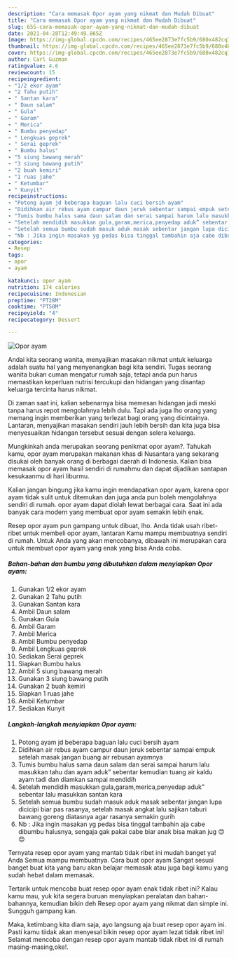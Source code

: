 ```yaml
---
description: "Cara memasak Opor ayam yang nikmat dan Mudah Dibuat"
title: "Cara memasak Opor ayam yang nikmat dan Mudah Dibuat"
slug: 655-cara-memasak-opor-ayam-yang-nikmat-dan-mudah-dibuat
date: 2021-04-28T12:49:49.865Z
image: https://img-global.cpcdn.com/recipes/465ee2873e7fc5b9/680x482cq70/opor-ayam-foto-resep-utama.jpg
thumbnail: https://img-global.cpcdn.com/recipes/465ee2873e7fc5b9/680x482cq70/opor-ayam-foto-resep-utama.jpg
cover: https://img-global.cpcdn.com/recipes/465ee2873e7fc5b9/680x482cq70/opor-ayam-foto-resep-utama.jpg
author: Carl Guzman
ratingvalue: 4.6
reviewcount: 15
recipeingredient:
- "1/2 ekor ayam"
- "2 Tahu putih"
- " Santan kara"
- " Daun salam"
- " Gula"
- " Garam"
- " Merica"
- " Bumbu penyedap"
- " Lengkuas geprek"
- " Serai geprek"
- " Bumbu halus"
- "5 siung bawang merah"
- "3 siung bawang putih"
- "2 buah kemiri"
- "1 ruas jahe"
- " Ketumbar"
- " Kunyit"
recipeinstructions:
- "Potong ayam jd beberapa baguan lalu cuci bersih ayam"
- "Didihkan air rebus ayam campur daun jeruk sebentar sampai empuk setelah masak jangan buang air rebusan ayamnya"
- "Tumis bumbu halus sama daun salam dan serai sampai harum lalu masukkan tahu dan ayam aduk” sebentar kemudian tuang air kaldu ayam tadi dan diamkan sampai mendidih"
- "Setelah mendidih masukkan gula,garam,merica,penyedap aduk” sebentar lalu masukkan santan kara"
- "Setelah semua bumbu sudah masuk aduk masak sebentar jangan lupa dicicipi biar pas rasanya, setelah masak angkat lalu sajikan taburi bawang goreng diatasnya agar rasanya semakin gurih"
- "Nb : Jika ingin masakan yg pedas bisa tinggal tambahin aja cabe dibumbu halusnya, sengaja gak pakai cabe biar anak bisa makan jug 😊😊"
categories:
- Resep
tags:
- opor
- ayam

katakunci: opor ayam 
nutrition: 174 calories
recipecuisine: Indonesian
preptime: "PT28M"
cooktime: "PT50M"
recipeyield: "4"
recipecategory: Dessert

---
```



![Opor ayam](https://img-global.cpcdn.com/recipes/465ee2873e7fc5b9/680x482cq70/opor-ayam-foto-resep-utama.jpg)

Andai kita seorang wanita, menyajikan masakan nikmat untuk keluarga adalah suatu hal yang menyenangkan bagi kita sendiri. Tugas seorang  wanita bukan cuman mengatur rumah saja, tetapi anda pun harus memastikan keperluan nutrisi tercukupi dan hidangan yang disantap keluarga tercinta harus nikmat.

Di zaman  saat ini, kalian sebenarnya bisa memesan hidangan jadi meski tanpa harus repot mengolahnya lebih dulu. Tapi ada juga lho orang yang memang ingin memberikan yang terlezat bagi orang yang dicintainya. Lantaran, menyajikan masakan sendiri jauh lebih bersih dan kita juga bisa menyesuaikan hidangan tersebut sesuai dengan selera keluarga. 



Mungkinkah anda merupakan seorang penikmat opor ayam?. Tahukah kamu, opor ayam merupakan makanan khas di Nusantara yang sekarang disukai oleh banyak orang di berbagai daerah di Indonesia. Kalian bisa memasak opor ayam hasil sendiri di rumahmu dan dapat dijadikan santapan kesukaanmu di hari liburmu.

Kalian jangan bingung jika kamu ingin mendapatkan opor ayam, karena opor ayam tidak sulit untuk ditemukan dan juga anda pun boleh mengolahnya sendiri di rumah. opor ayam dapat diolah lewat berbagai cara. Saat ini ada banyak cara modern yang membuat opor ayam semakin lebih enak.

Resep opor ayam pun gampang untuk dibuat, lho. Anda tidak usah ribet-ribet untuk membeli opor ayam, lantaran Kamu mampu membuatnya sendiri di rumah. Untuk Anda yang akan mencobanya, dibawah ini merupakan cara untuk membuat opor ayam yang enak yang bisa Anda coba.

<!--inarticleads1-->

##### Bahan-bahan dan bumbu yang dibutuhkan dalam menyiapkan Opor ayam:

1. Gunakan 1/2 ekor ayam
1. Gunakan 2 Tahu putih
1. Gunakan  Santan kara
1. Ambil  Daun salam
1. Gunakan  Gula
1. Ambil  Garam
1. Ambil  Merica
1. Ambil  Bumbu penyedap
1. Ambil  Lengkuas geprek
1. Sediakan  Serai geprek
1. Siapkan  Bumbu halus
1. Ambil 5 siung bawang merah
1. Gunakan 3 siung bawang putih
1. Gunakan 2 buah kemiri
1. Siapkan 1 ruas jahe
1. Ambil  Ketumbar
1. Sediakan  Kunyit




<!--inarticleads2-->

##### Langkah-langkah menyiapkan Opor ayam:

1. Potong ayam jd beberapa baguan lalu cuci bersih ayam
1. Didihkan air rebus ayam campur daun jeruk sebentar sampai empuk setelah masak jangan buang air rebusan ayamnya
1. Tumis bumbu halus sama daun salam dan serai sampai harum lalu masukkan tahu dan ayam aduk” sebentar kemudian tuang air kaldu ayam tadi dan diamkan sampai mendidih
1. Setelah mendidih masukkan gula,garam,merica,penyedap aduk” sebentar lalu masukkan santan kara
1. Setelah semua bumbu sudah masuk aduk masak sebentar jangan lupa dicicipi biar pas rasanya, setelah masak angkat lalu sajikan taburi bawang goreng diatasnya agar rasanya semakin gurih
1. Nb : Jika ingin masakan yg pedas bisa tinggal tambahin aja cabe dibumbu halusnya, sengaja gak pakai cabe biar anak bisa makan jug 😊😊




Ternyata resep opor ayam yang mantab tidak ribet ini mudah banget ya! Anda Semua mampu membuatnya. Cara buat opor ayam Sangat sesuai banget buat kita yang baru akan belajar memasak atau juga bagi kamu yang sudah hebat dalam memasak.

Tertarik untuk mencoba buat resep opor ayam enak tidak ribet ini? Kalau kamu mau, yuk kita segera buruan menyiapkan peralatan dan bahan-bahannya, kemudian bikin deh Resep opor ayam yang nikmat dan simple ini. Sungguh gampang kan. 

Maka, ketimbang kita diam saja, ayo langsung aja buat resep opor ayam ini. Pasti kamu tiidak akan menyesal bikin resep opor ayam lezat tidak ribet ini! Selamat mencoba dengan resep opor ayam mantab tidak ribet ini di rumah masing-masing,oke!.

